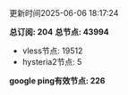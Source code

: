 更新时间2025-06-06 18:17:24

**总订阅: 204**
**总节点: 43994**
- vless节点: 19512
- hysteria2节点: 5

**google ping有效节点: 226**
